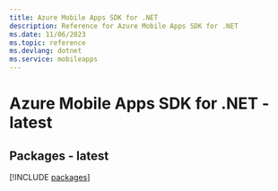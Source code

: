 ```yaml
---
title: Azure Mobile Apps SDK for .NET
description: Reference for Azure Mobile Apps SDK for .NET
ms.date: 11/06/2023
ms.topic: reference
ms.devlang: dotnet
ms.service: mobileapps
---
```

# Azure Mobile Apps SDK for .NET - latest
## Packages - latest
[!INCLUDE [packages](mobile-apps-index.md)]